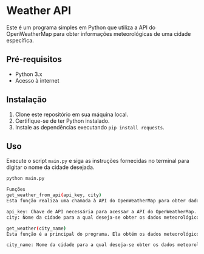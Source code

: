 # Weather API
Este é um programa simples em Python que utiliza a API do OpenWeatherMap para obter informações meteorológicas de uma cidade específica.

## Pré-requisitos
- Python 3.x
- Acesso à internet

## Instalação
1. Clone este repositório em sua máquina local.
2. Certifique-se de ter Python instalado.
3. Instale as dependências executando `pip install requests`.

## Uso
Execute o script `main.py` e siga as instruções fornecidas no terminal para digitar o nome da cidade desejada.

```bash
python main.py

Funções
get_weather_from_api(api_key, city)
Esta função realiza uma chamada à API do OpenWeatherMap para obter dados meteorológicos de uma cidade específica.

api_key: Chave de API necessária para acessar a API do OpenWeatherMap.
city: Nome da cidade para a qual deseja-se obter os dados meteorológicos.

get_weather(city_name)
Esta função é a principal do programa. Ela obtém os dados meteorológicos da cidade fornecida e os exibe no terminal.

city_name: Nome da cidade para a qual deseja-se obter os dados meteorológicos.




